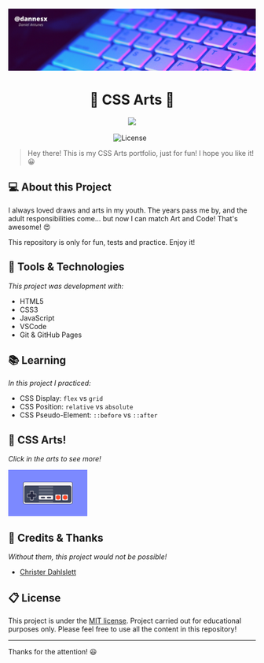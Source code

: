 ![Header Project](repo/header.png)
<div align="center">
<h1>🎨 CSS Arts 🎨</h1>

<a href="https://dannesx.github.io/css-arts">![](https://img.shields.io/badge/-Check%20out%20the%20project!-brightgreen)</a>

![License](https://img.shields.io/badge/License-MIT-informational)
 &nbsp;
</div>

>Hey there! This is my CSS Arts portfolio, just for fun! I hope you like it! 😀
## 💻 About this Project

I always loved draws and arts in my youth. The years pass me by, and the adult responsibilities come... but now I can match Art and Code! That's awesome! 😍

This repository is only for fun, tests and practice. Enjoy it!

## 🚀 Tools & Technologies

*This project was development with:*

- HTML5
- CSS3
- JavaScript
- VSCode
- Git & GitHub Pages

## 📚 Learning

*In this project I practiced:*

- CSS Display: `flex` vs `grid` 
- CSS Position: `relative` vs `absolute`
- CSS Pseudo-Element: `::before` vs `::after`

## 🎨 CSS Arts!
*Click in the arts to see more!*

<div style="display:grid;grid-template-columns:1fr 1fr 1fr;gap:10px;">
   <a href="https://dannesx.github.io/css-arts/css-arts/nintendo-nes/nintendo-nes.html"><img src="repo/nintendo-nes.png"/></a>
</div>

## 🤖 Credits & Thanks

*Without them, this project would not be possible!*

- [Christer Dahlslett](https://dribbble.com/mrchrister)

## 📋 License

This project is under the [MIT license](LICENSE). Project carried out for educational purposes only. Please feel free to use all the content in this repository!

---

Thanks for the attention! 😃
